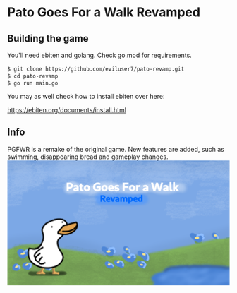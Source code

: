 # Pato Goes For a Walk Revamped
## Building the game
You'll need ebiten and golang. Check go.mod for requirements.
```
$ git clone https://github.com/eviluser7/pato-revamp.git
$ cd pato-revamp
$ go run main.go
```
You may as well check how to install ebiten over here: 

https://ebiten.org/documents/install.html

## Info
PGFWR is a remake of the original game.
New features are added, such as swimming, disappearing bread and gameplay changes.
![](./resources/images/menu.png)
